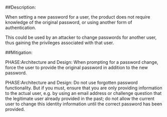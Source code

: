##Description:

When setting a new password for a user, the product does not require knowledge of the original password, or using another form of authentication.

This could be used by an attacker to change passwords for another user, thus gaining the privileges associated with that user.

##Mitigation:


PHASE:Architecture and Design:
When prompting for a password change, force the user to provide the original password in addition to the new password.

PHASE:Architecture and Design:
Do not use forgotten password functionality. But if you must, ensure that you are only providing information to the actual user, e.g. by using an email address or challenge question that the legitimate user already provided in the past; do not allow the current user to change this identity information until the correct password has been provided.

